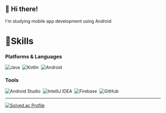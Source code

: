 ## :wave: Hi there!   
I'm studying mobile app development using Android

# 💪Skills
### Platforms & Languages
![Java](https://img.shields.io/badge/Java-007396.svg?&style=for-the-badge&logo=Java&logoColor=white)
&nbsp;![Kotlin](https://img.shields.io/badge/Kotlin-7F52FF.svg?&style=for-the-badge&logo=Kotlin&logoColor=white)
&nbsp;![Android](https://img.shields.io/badge/Android-3DDC84.svg?&style=for-the-badge&logo=Android&logoColor=white)

### Tools
![Android Studio](https://img.shields.io/badge/Android%20Studio-3DDC84.svg?&style=for-the-badge&logo=Android%20Studio&logoColor=white)
&nbsp;![IntelliJ IDEA](https://img.shields.io/badge/IntelliJ%20IDEA-000000.svg?&style=for-the-badge&logo=IntelliJ%20IDEA&logoColor=white)
&nbsp;![Firebase](https://img.shields.io/badge/Firebase-FFCA28.svg?&style=for-the-badge&logo=Firebase&logoColor=white)
&nbsp;![GitHub](https://img.shields.io/badge/GitHub-181717.svg?&style=for-the-badge&logo=GitHub&logoColor=white)

***
[![Solved.ac Profile](http://mazassumnida.wtf/api/v2/generate_badge?boj=ksm7558k)](https://solved.ac/ksm7558k/)
